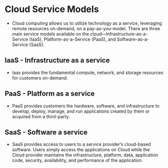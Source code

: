 # Cloud Service Models

- Cloud computing allows us to utilize technology as a service, leveraging remote resources on-demand, on a pay-as-you-model. There are three main service models available on the cloud—Infrastructure-as-a-Service (IaaS), Platform-as-a-Service (PaaS), and Software-as-a-Service (SaaS). 

## IaaS - Infrastructure as a service
- Iaas provides the fundamental compute, network, and storage resources for customers on-demand. 

## PaaS - Platform as a service
- PaaS provides customers the hardware, software, and infrastructure to develop, deploy, manage, and run applications created by them or acquired from a third-party.

## SaaS - Software a service
- SaaS provides access to users to a service provider’s cloud-based software. Users simply access the applications on Cloud while the Cloud provider maintains the infrastructure, platform, data, application code, security, availability, and performance of the application.